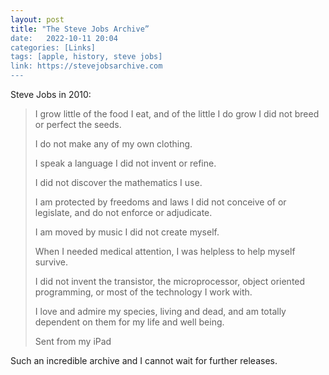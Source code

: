 ```yaml
---
layout: post
title: "The Steve Jobs Archive”
date:   2022-10-11 20:04
categories: [Links]
tags: [apple, history, steve jobs]
link: https://stevejobsarchive.com
---
```


Steve Jobs in 2010:

>I grow little of the food I eat, and of the little I do grow I did not breed or perfect the seeds.
>
>I do not make any of my own clothing.
>
>I speak a language I did not invent or refine.
>
>I did not discover the mathematics I use.
>
>I am protected by freedoms and laws I did not conceive of or legislate, and do not enforce or adjudicate.
>
>I am moved by music I did not create myself.
>
>When I needed medical attention, I was helpless to help myself survive.
>
>I did not invent the transistor, the microprocessor, object oriented programming, or most of the technology I work with.
>
>I love and admire my species, living and dead, and am totally dependent on them for my life and well being.
>
>Sent from my iPad

Such an incredible archive and I cannot wait for further releases.
